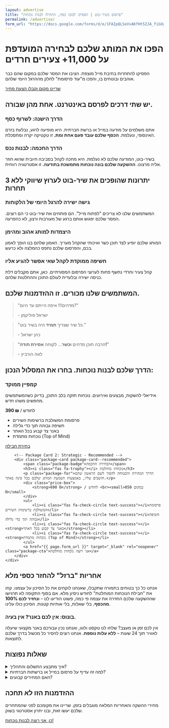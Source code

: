 ```yaml
---
layout: advertise
title: "פרסום בשיר-בוט | הפסיקו לבזבז כסף, התחילו לבנות נוכחות"
permalink: /advertise/
form_url: "https://docs.google.com/forms/d/e/1FAIpQLSeVvAKfHt5ZJA_fiGXgSFIp6CB1ZBBUZIbPZ38NdXUo-hBhmw/viewform?usp=dialog"
---
```


<!-- ======================================================= -->
<!-- HERO SECTION - REWRITTEN (DONALD MILLER'S PRINCIPLES)   -->
<!-- ======================================================= -->
<div class="hero-section">
    <h1>הפכו את המותג שלכם לבחירה המועדפת על 11,000+ צעירים חרדים</h1>
    <p class="sub-headline">
        הפסיקו להתחרות בתיבת מייל מוצפת. הציבו את המסר שלכם במקום שהם כבר אוהבים ובוטחים בו, והפכו מ"עוד פרסומת" לחלק מההרגל היומי שלהם.
    </p>
    <div class="cta-button-wrapper">
        <a href="{{ page.form_url }}" target="_blank" rel="noopener" class="cta-button">
            שריינו מקום וקבלו הצעת מחיר
        </a>
    </div>
</div>

<!-- ======================================================= -->
<!-- PROBLEM/SOLUTION SECTION - RESTRUCTURED                 -->
<!-- ======================================================= -->
<div class="why-us-section">
    <h2>יש שתי דרכים לפרסם באינטרנט. אחת מהן שבורה.</h2>
    <div class="problem-solution-grid">
        <div class="problem-card">
            <h3><i class="fas fa-burn"></i> הדרך הישנה: לשרוף כסף</h3>
            <p>אתם משלמים על מודעה במייל או ברשת חברתית. היא מופיעה לרגע, נבלעת בזרם האינסופי, ונעלמת. <strong>הכסף שלכם עובד פעם אחת ומת.</strong> זו טקטיקה יקרה ומתסכלת.</p>
        </div>
        <div class="solution-card">
            <h3><i class="fas fa-seedling"></i> הדרך החכמה: לבנות נכס</h3>
            <p>בשיר-בוט, המודעה שלכם לא נעלמת. היא מחכה לקהל בסביבה חיובית שהוא חוזר אליה מרצונו. <strong>ההשקעה שלכם בונה נוכחות מתמשכת בתודעה.</strong> זו אסטרטגיה רווחית.</p>
        </div>
    </div>
</div>


<!-- ======================================================= -->
<!-- BENEFITS SECTION - REWRITTEN FOR VALUE (JOANNA WIEBE)   -->
<!-- ======================================================= -->
<div class="benefits-grid-wrapper">
    <h2>3 יתרונות שהופכים את שיר-בוט לערוץ שיווקי ללא תחרות</h2>
    <div class="benefits-grid">
        <div class="benefit-card">
            <div class="icon"><i class="fas fa-street-view"></i></div>
            <h3>גישה ישירה להרגל היומי של הלקוחות</h3>
            <p>המשתמשים שלנו לא צריכים "לפתוח מייל". הם פותחים את שיר-בוט כי הם רוצים. המסר שלכם יפגוש אותם ברגע של מעורבות ורצון, לא כהפרעה.</p>
        </div>
        <div class="benefit-card">
            <div class="icon"><i class="fas fa-heart"></i></div>
            <h3>היצמדות למותג אהוב ומהימן</h3>
            <p>המותג שלכם יופיע לצד תוכן כשר ואיכותי שהקהל מעריך. האמון שלהם בנו הופך לאמון בכם, והפרסום שלכם נתפס כהמלצה ולא כרעש.</p>
        </div>
        <div class="benefit-card">
            <div class="icon"><i class="fas fa-bullseye"></i></div>
            <h3>חשיפה ממוקדת לקהל שאי אפשר להגיע אליו</h3>
            <p>קהל צעיר וחרדי נחשף פחות לערוצי הפרסום המסורתיים. כאן, אתם מקבלים דלת כניסה ישירה ובלעדית לעולם התוכן וההחלטות שלהם.</p>
        </div>
    </div>
</div>

<!-- ======================================================= -->
<!-- SOCIAL PROOF SECTION - SLIGHTLY REFRAMED                -->
<!-- ======================================================= -->
<div class="social-proof-section">
    <h2>המשתמשים שלנו מכורים. זו ההזדמנות שלכם.</h2>
    <div class="testimonials-grid">
        <blockquote class="testimonial">
            <p>"מדהים!!! איפה הייתם עד היום?"</p>
            <footer>- ישראל פוליקמן</footer>
        </blockquote>
        <blockquote class="testimonial">
            <p>"כל שיר שצריך <strong>תמיד</strong> היה בשיר בוט."</p>
            <footer>- כהן ישראל</footer>
        </blockquote>
        <blockquote class="testimonial">
            <p>"הרבה תוכן מדהים <strong>וכשר</strong>... לקוחה <strong>אסירת תודה!</strong>"</p>
            <footer>- לאה הורביץ</footer>
        </blockquote>
    </div>
</div>

<!-- ======================================================= -->
<!-- PACKAGES SECTION - REBUILT FOR CLARITY (STEVE KRUG)     -->
<!-- ======================================================= -->
<div class="packages-section">
    <h2>הדרך שלכם לבנות נוכחות. בחרו את המסלול הנכון:</h2>
    <div class="packages-grid">
        <!-- Package Card 1: Tactical -->
        <div class="package-card">
            <h3><i class="fas fa-puzzle-piece"></i> קמפיין ממוקד</h3>
            <p class="package-for">אידיאלי להשקות, מבצעים ואירועים. נוכחות חזקה בלב התוכן, בדיוק כשהמשתמשים מחפשים משהו חדש.</p>
            <div class="price-box">
                <strong>390 ₪</strong> / לחודש
            </div>
            <ul>
                <li><i class="fas fa-check-circle text-success"></i>פרסומת המשולבת ברשימות השירים</li>
                <li><i class="fas fa-check-circle text-success"></i>חשיפה גבוהה תוך כדי גלילה</li>
                <li><i class="fas fa-times-circle text-muted"></i>באנר צד קבוע בכל האתר</li>
                <li><i class="fas fa-times-circle text-muted"></i>נוכחות מתמדת (Top of Mind)</li>
            </ul>
            <a href="{{ page.form_url }}" target="_blank" rel="noopener" class="package-cta">בחירת חבילה</a>
        </div>

        <!-- Package Card 2: Strategic - Recommended -->
        <div class="package-card package-card--recommended">
            <span class="package-badge">הבחירה החכמה</span>
            <h3><i class="fas fa-trophy"></i> נוכחות מוחלטת</h3>
            <p class="package-for">הדרך המהירה והבטוחה להפוך לשם הראשון שהם חושבים עליו, באמצעות הטמעת המותג שלכם בכל פינה באתר.</p>
            <div class="price-box">
                <strong>690 ₪</strong> / לחודש <br><small>במקום 850 ₪</small>
            </div>
            <ul>
                <li><i class="fas fa-check-circle text-success"></i>פרסומת המשולבת ברשימות השירים</li>
                <li><i class="fas fa-check-circle text-success"></i>חשיפה גבוהה תוך כדי גלילה</li>
                <li><i class="fas fa-check-circle text-success"></i><strong>באנר צד קבוע בכל האתר</strong></li>
                <li><i class="fas fa-check-circle text-success"></i><strong>נוכחות מתמדת (Top of Mind)</strong></li>
            </ul>
            <a href="{{ page.form_url }}" target="_blank" rel="noopener" class="package-cta">אני רוצה נוכחות מוחלטת</a>
        </div>
    </div>
</div>

<!-- ======================================================= -->
<!-- GUARANTEE SECTION - REDESIGNED FOR IMPACT               -->
<!-- ======================================================= -->
<div class="guarantee-section">
    <div class="guarantee-content">
        <i class="fas fa-shield-alt"></i>
        <h2>אחריות "ברזל" להחזר כספי מלא</h2>
        <p>אנחנו כל כך בטוחים בתמורה שתקבלו, שאנחנו לוקחים את כל הסיכון על עצמנו. קחו את "חבילת הנוכחות המוחלטת" לחודש ניסיון מלא. אם בסוף התקופה לא תרגישו שההשקעה שלכם החזירה את עצמה פי כמה, פשוט הודיעו לנו – <strong>ונחזיר לכם 100% מהכסף.</strong> בלי שאלות, בלי אותיות קטנות. הסיכון כולו עלינו.</p>
    </div>
</div>

<!-- ======================================================= -->
<!-- BONUS & FAQ SECTION - UNCHANGED BUT STILL IMPORTANT     -->
<!-- ======================================================= -->
<div class="bonus-section">
    <h3><i class="fas fa-gift"></i> בונוס: אין לכם באנר? אין בעיה.</h3>
    <p>אין לכם זמן או מעצב? שלחו לנו טקסט ולוגו, ואנחנו נכין עבורכם באנר מקצועי שיעלה לאוויר תוך 24 שעות – <strong>ללא עלות נוספת.</strong> אנחנו רוצים להסיר כל מכשול בדרך שלכם לתוצאות.</p>
</div>

<div class="faq-section">
    <h2>שאלות נפוצות</h2>
    <details>
        <summary>איך מתבצע התשלום והתהליך?</summary>
        <div class="faq-answer">
            <p>פשוט. ממלאים את טופס הפנייה, אנחנו חוזרים אליכם עם כל הפרטים, ולאחר אישור נשלח קישור מאובטח לתשלום. הקמפיין שלכם יעלה לאוויר תוך יום עסקים אחד.</p>
        </div>
    </details>
    <details>
        <summary>למה זה עדיף על פרסום במייל או ברשתות חברתיות?</summary>
        <div class="faq-answer">
            <p>כי כאן אתם לא מתחרים על תשומת לב בפיד עמוס או בתיבת מייל מוצפת. אתם מופיעים בסביבה נקייה, ממוקדת ורלוונטית, בפני קהל שמגיע מרצונו ובמצב רוח חיובי. זו לא הפרעה, זו נוכחות.</p>
        </div>
    </details>
     <details>
        <summary>האם המחירים קבועים?</summary>
        <div class="faq-answer">
            <p>המחירים המצוינים הם מחירי השקה מיוחדים. אנו צופים שהמחירים יעלו בעתיד ככל שהביקוש והתנועה באתר יגדלו. הזמנה עכשיו מבטיחה לכם את המחיר הנוכחי.</p>
        </div>
    </details>
</div>

<!-- ======================================================= -->
<!-- FINAL CTA - REWRITTEN FOR URGENCY                       -->
<!-- ======================================================= -->
<div class="cta-button-wrapper final-cta">
    <h2>ההזדמנות הזו לא תחכה</h2>
    <p class="sub-headline">
        מחירי ההשקה והאחריות המלאה מוגבלים בזמן. שריינו את מקומכם לפני שהמתחרים שלכם יעשו זאת, ובנו יתרון אסטרטגי בשוק.
    </p>
    <a href="{{ page.form_url }}" target="_blank" rel="noopener" class="cta-button">
        כן, אני רוצה לבנות נוכחות!
    </a>
</div>